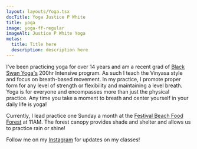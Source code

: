 ```yaml
---
layout: layouts/Yoga.tsx
docTitle: Yoga Justice P White
title: yoga
image: yoga-ff-regular
imageAlt: Justice P White Yoga
metas:
  title: Title here
  description: description here
---
```


I've been practicing yoga for over 14 years and am a recent grad of [Black Swan Yoga's](https://www.blackswanyoga.com) 200hr Intensive program. As such I teach the Vinyasa style and focus on breath-based movement. In my practice, I promote proper form for any level of strength or flexibility and maintaining a level breath. Yoga is for everyone and encompasses more than just the physical practice. Any time you take a moment to breath and center yourself in your daily life is yoga!

Currently, I lead practice one Sunday a month at the [Festival Beach Food Forest](https://festivalbeach.org) at 11AM. The forest canopy provides shade and shelter and allows us to practice rain or shine!

Follow me on my [Instagram](https://www.instagram.com/justicepwhite/) for updates on my classes!
